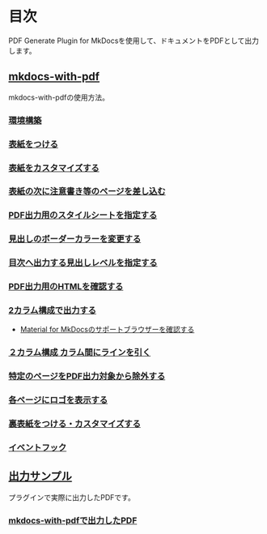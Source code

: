 <!-- ====================== TOC ====================== -->
<!-- Generated by mkdocs-toc-md plugin -->
<!-- ================================================= -->



# 目次
PDF Generate Plugin for MkDocsを使用して、ドキュメントをPDFとして出力します。
## [mkdocs-with-pdf](mkdocs-with-pdf.md#mkdocs-with-pdf)
mkdocs-with-pdfの使用方法。
### [環境構築](mkdocs-with-pdf.md#_1)
### [表紙をつける](mkdocs-with-pdf.md#_2)
### [表紙をカスタマイズする](mkdocs-with-pdf.md#_3)
### [表紙の次に注意書き等のページを差し込む](mkdocs-with-pdf.md#_4)
### [PDF出力用のスタイルシートを指定する](mkdocs-with-pdf.md#pdf)
### [見出しのボーダーカラーを変更する](mkdocs-with-pdf.md#_5)
### [目次へ出力する見出しレベルを指定する](mkdocs-with-pdf.md#_6)
### [PDF出力用のHTMLを確認する](mkdocs-with-pdf.md#pdfhtml)
### [2カラム構成で出力する](mkdocs-with-pdf.md#2)
* [Material for MkDocsのサポートブラウザーを確認する](mkdocs-with-pdf.md#material-for-mkdocs)
### [２カラム構成 カラム間にラインを引く](mkdocs-with-pdf.md#2_1)
### [特定のページをPDF出力対象から除外する](mkdocs-with-pdf.md#pdf_1)
### [各ページにロゴを表示する](mkdocs-with-pdf.md#_7)
### [裏表紙をつける・カスタマイズする](mkdocs-with-pdf.md#_8)
### [イベントフック](mkdocs-with-pdf.md#_9)
## [出力サンプル](mkdocs-with-pdf-output.md#_1)
プラグインで実際に出力したPDFです。
### [mkdocs-with-pdfで出力したPDF](mkdocs-with-pdf-output.md#mkdocs-with-pdfpdf)
